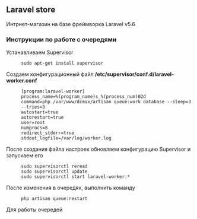 ## Laravel store

Интрнет-магазин на базе фреймворка Laravel v5.6

### Инструкции по работе с очередями
<dl>
  <dt>Устанавливаем Supervisor</dt>
  <dd>

    sudo apt-get install supervisor
  </dd>
  <dt>Создаем конфигурационный файл <b>/etc/supervisor/conf.d/laravel-worker.conf</b></dt>
  <dd>

  ```
  [program:laravel-worker]
  process_name=%(program_name)s_%(process_num)02d
  command=php /var/www/dcmsx/artisan queue:work database --sleep=3 --tries=3
  autostart=true
  autorestart=true
  user=root
  numprocs=8
  redirect_stderr=true
  stdout_logfile=/var/log/worker.log
  ```

  </dd>
  <dt>После создания файла настроек обновляем конфигурацию Supervisor и запускаем его</dt>
  <dd>
  
    sudo supervisorctl reread
    sudo supervisorctl update
    sudo supervisorctl start laravel-worker:*
  </dd>
  
  <dt>После изменения в очередях, выполнить команду</dt>
  <dd>
  
    php artisan queue:restart
  </dd>
  <dt>Для работы очередей </dt>
</dl>